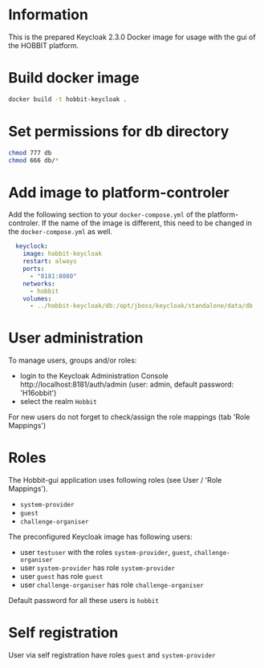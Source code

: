 # Information

This is the prepared Keycloak 2.3.0 Docker image for usage with the gui of the HOBBIT platform.

# Build docker image

```bash
docker build -t hobbit-keycloak .
```

# Set permissions for db directory
```bash
chmod 777 db
chmod 666 db/*
```

# Add image to platform-controler
Add the following section to your `docker-compose.yml` of the platform-controler. If the name of the image is different, this need to be changed in the  `docker-compose.yml` as well.
```yaml
  keyclock:
    image: hobbit-keycloak
    restart: always
    ports:
      - "8181:8080"
    networks:
      - hobbit
    volumes:
      - ../hobbit-keycloak/db:/opt/jboss/keycloak/standalone/data/db
```

# User administration
To manage users, groups and/or roles:
- login to the Keycloak Administration Console http://localhost:8181/auth/admin (user: admin, default password: 'H16obbit')
- select the realm `Hobbit`

For new users do not forget to check/assign the role mappings (tab 'Role Mappings')

# Roles
The Hobbit-gui application uses following roles (see User / 'Role Mappings').
- `system-provider`
- `guest`
- `challenge-organiser`

The preconfigured Keycloak image has following users:
- user `testuser` with the roles `system-provider`, `guest`,  `challenge-organiser`
- user `system-provider` has role `system-provider`
- user `guest` has role `guest`
- user `challenge-organiser` has role `challenge-organiser`

Default password for all these users is `hobbit`

# Self registration
User via self registration have roles `guest` and `system-provider`


